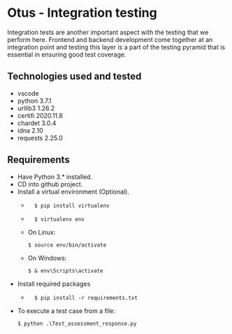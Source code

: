 # Otus - Integration testing
Integration tests are another important aspect with the testing that we perform here. Frontend
and backend development come together at an integration point and testing this layer is a part
of the testing pyramid that is essential in ensuring good test coverage.

## Technologies used and tested
* vscode
* python 3.7.1
* urllib3 1.26.2
* certifi 2020.11.8
* chardet 3.0.4
* idna 2.10
* requests 2.25.0

## Requirements
* Have Python 3.* installed.
* CD into github project.
* Install a virtual environment (Optional).
    * ```console
        $ pip install virtualenv
        ```
    * ```console
        $ virtualenv env
        ```
    * On Linux:
        ```console
        $ source env/bin/activate
        ```
    * On Windows:
        ```console
        $ & env\Scripts\activate
        ```
* Install required packages
    * ```console
        $ pip install -r requirements.txt
        ```
* To execute a test case from a file:
    ```console
    $ python .\Test_assessment_response.py 
    ```